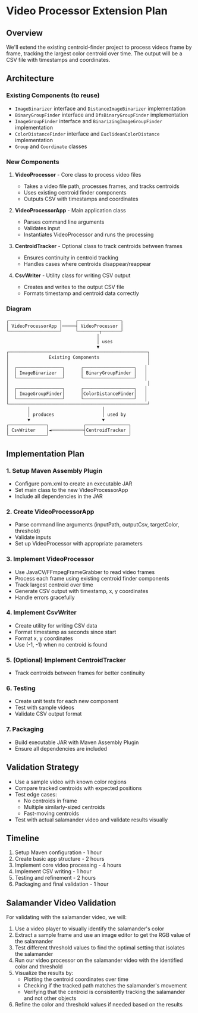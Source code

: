 # Video Processor Extension Plan

## Overview
We'll extend the existing centroid-finder project to process videos frame by frame, tracking the largest color centroid over time. The output will be a CSV file with timestamps and coordinates.

## Architecture

### Existing Components (to reuse)
- `ImageBinarizer` interface and `DistanceImageBinarizer` implementation
- `BinaryGroupFinder` interface and `DfsBinaryGroupFinder` implementation
- `ImageGroupFinder` interface and `BinarizingImageGroupFinder` implementation
- `ColorDistanceFinder` interface and `EuclideanColorDistance` implementation
- `Group` and `Coordinate` classes

### New Components
1. **VideoProcessor** - Core class to process video files
   - Takes a video file path, processes frames, and tracks centroids
   - Uses existing centroid finder components
   - Outputs CSV with timestamps and coordinates

2. **VideoProcessorApp** - Main application class
   - Parses command line arguments
   - Validates input
   - Instantiates VideoProcessor and runs the processing

3. **CentroidTracker** - Optional class to track centroids between frames
   - Ensures continuity in centroid tracking
   - Handles cases where centroids disappear/reappear

4. **CsvWriter** - Utility class for writing CSV output
   - Creates and writes to the output CSV file
   - Formats timestamp and centroid data correctly

### Diagram

```
┌───────────────────┐     ┌────────────────┐
│ VideoProcessorApp │─────┤ VideoProcessor │
└───────────────────┘     └────────┬───────┘
                                  │
                                  │ uses
                                  ▼
┌────────────────────────────────────────────────────┐
│               Existing Components                  │
│                                                    │
│  ┌─────────────────┐      ┌───────────────────┐   │
│  │ ImageBinarizer  │      │ BinaryGroupFinder │   │
│  └─────────────────┘      └───────────────────┘   │
│                                                    │
│  ┌─────────────────┐      ┌───────────────────┐   │
│  │ ImageGroupFinder│      │ColorDistanceFinder│   │
│  └─────────────────┘      └───────────────────┘   │
└────────────────────────────────────────────────────┘
        │                           │
        │ produces                  │ used by
        ▼                           ▼
┌──────────────┐             ┌────────────────┐
│ CsvWriter    │◄────────────┤CentroidTracker │
└──────────────┘             └────────────────┘
```

## Implementation Plan

### 1. Setup Maven Assembly Plugin
- Configure pom.xml to create an executable JAR
- Set main class to the new VideoProcessorApp
- Include all dependencies in the JAR

### 2. Create VideoProcessorApp
- Parse command line arguments (inputPath, outputCsv, targetColor, threshold)
- Validate inputs
- Set up VideoProcessor with appropriate parameters

### 3. Implement VideoProcessor
- Use JavaCV/FFmpegFrameGrabber to read video frames
- Process each frame using existing centroid finder components
- Track largest centroid over time
- Generate CSV output with timestamp, x, y coordinates
- Handle errors gracefully

### 4. Implement CsvWriter
- Create utility for writing CSV data
- Format timestamp as seconds since start
- Format x, y coordinates
- Use (-1, -1) when no centroid is found

### 5. (Optional) Implement CentroidTracker
- Track centroids between frames for better continuity

### 6. Testing
- Create unit tests for each new component
- Test with sample videos
- Validate CSV output format

### 7. Packaging
- Build executable JAR with Maven Assembly Plugin
- Ensure all dependencies are included

## Validation Strategy
- Use a sample video with known color regions
- Compare tracked centroids with expected positions
- Test edge cases:
  - No centroids in frame
  - Multiple similarly-sized centroids
  - Fast-moving centroids
- Test with actual salamander video and validate results visually

## Timeline
1. Setup Maven configuration - 1 hour
2. Create basic app structure - 2 hours
3. Implement core video processing - 4 hours
4. Implement CSV writing - 1 hour
5. Testing and refinement - 2 hours
6. Packaging and final validation - 1 hour

## Salamander Video Validation
For validating with the salamander video, we will:

1. Use a video player to visually identify the salamander's color
2. Extract a sample frame and use an image editor to get the RGB value of the salamander
3. Test different threshold values to find the optimal setting that isolates the salamander
4. Run our video processor on the salamander video with the identified color and threshold
5. Visualize the results by:
   - Plotting the centroid coordinates over time
   - Checking if the tracked path matches the salamander's movement
   - Verifying that the centroid is consistently tracking the salamander and not other objects
6. Refine the color and threshold values if needed based on the results
